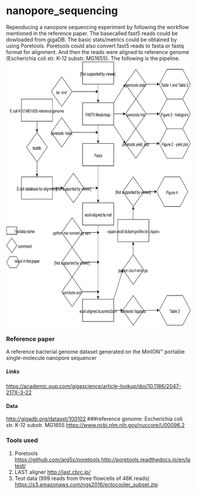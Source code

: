 # nanopore_sequencing
Repeoducing a nanopore sequencing experiment by following the workflow mentioned in the reference paper.
The basecalled fast5 reads could be dowloaded from gigaDB. The basic stats/metrics could be obtained by using Poretools. Poretools could also convert fast5 reads to fasta or fastq format for alignment. And then the reads were aligned to reference genome (Escherichia coli str. K-12 substr. MG1655). The following is the pipeline.
<a href="https://github.com/choling/nanopore_sequencing">
  <img src="https://github.com/choling/nanopore_sequencing/blob/master/FYP_Diagram.svg" width="100%" height="720">
</a> 

### Reference paper
A reference bacterial genome dataset generated on the MinION™ portable single-molecule nanopore sequencer
##### Links
<https://academic.oup.com/gigascience/article-lookup/doi/10.1186/2047-217X-3-22>
#### Data 
<http://gigadb.org/dataset/100102>
###reference genome: Escherichia coli str. K-12 substr. MG1655
<https://www.ncbi.nlm.nih.gov/nuccore/U00096.2>

### Tools used
1. Poretools
<https://github.com/arq5x/poretools>,<http://poretools.readthedocs.io/en/latest/>
2. LAST aligner
<http://last.cbrc.jp/>
3. Test data (999 reads from three flowcells of 46K reads) 
<https://s3.amazonaws.com/ngs2016/ectocooler_subset.zip>

